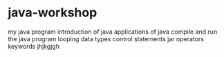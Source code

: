 # java-workshop
my java program
introduction of java
applications of java
compile and run the java program
looping 
data types
control statements 
jar
operators
keywords
jhjkgjgh